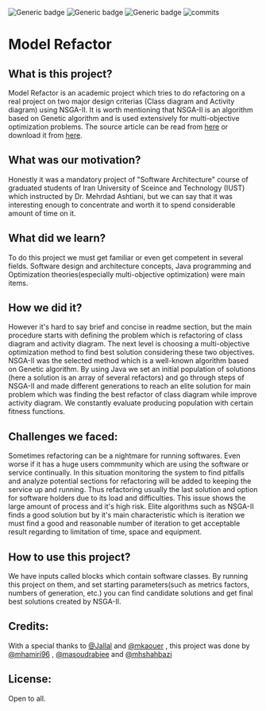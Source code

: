 ![Generic badge](https://img.shields.io/badge/Language-JAVA-red.svg) ![Generic badge](https://img.shields.io/badge/Status-UP-green.svg) ![Generic badge](https://img.shields.io/badge/TeamMembers-3-purple.svg) ![commits](https://badgen.net/github/commits/mhamiri96/Model-refactor/main)


# Model Refactor
## What is this project?
  Model Refactor is an academic project which tries to do refactoring on a real project on two major design criterias (Class diagram and Activity diagram) using NSGA-II. It is worth mentioning that NSGA-II is an algorithm based on Genetic algorithm and is used extensively for multi-objective optimization problems.
  The source article can be read from [here](https://www.researchgate.net/publication/282538487_Multi-view_refactoring_of_class_and_activity_diagrams_using_a_multi-objective_evolutionary_algorithm) or download it from [here](https://github.com/mhamiri96/Model-refactor/raw/main/2015_Multi-view%20refactoring%20of%20class%20and%20activity%20diagrams%20using%20a%20multi-objective%20evolutionary%20algorithm.pdf). 
  
## What was our motivation? 
Honestly it was a mandatory project of "Software Architecture" course of graduated students of Iran University of Sceince and Technology (IUST) which instructed by Dr. Mehrdad Ashtiani, but we can say that it was interesting enough to concentrate and worth it to spend considerable amount of time on it.

## What did we learn?
To do this project we must get familiar or even get competent in several fields. Software design and architecture concepts, Java programming and Optimization theories(especially multi-objective optimization) were main items. 

## How we did it?
However it's hard to say brief and concise in readme section, but the main procedure starts with defining the problem which is refactoring of class diagram and activity diagram. The next level is choosing a multi-objective optimization method to find best solution considering these two objectives. NSGA-II was the selected method which is a well-known algorithm based on Genetic algorithm. By using Java we set an initial population of solutions (here a solution is an array of several refactors) and go through steps of NSGA-II and made different generations to reach an elite solution for main problem which was finding the best refactor of class diagram while improve activity diagram. We constantly evaluate producing population with certain fitness functions.

## Challenges we faced:
Sometimes refactoring can be a nightmare for running softwares. Even worse if it has a huge users commmunity which are using the software or service continually. In this situation monitoring the system to find pitfalls and analyze potential sections for refactoring will be added to keeping the service up and running. Thus refactoring usually the last solution and option for software holders due to its load and difficulties. This issue shows the large amount of process and it's high risk. Elite algorithms such as NSGA-II finds a good solution but by it's main characteristic which is iteration we must find a good and reasonable number of iteration to get acceptable result regarding to limitation of time, space and equipment.

## How to use this project?
We have inputs called blocks which contain software classes. By running this project on them, and set starting parameters(such as metrics factors, numbers of generation, etc.) you can find candidate solutions and get final best solutions created by NSGA-II. 

## Credits:
With a special thanks to [@Jallal](https://github.com/Jallal/) and [@mkaouer](https://github.com/mkaouer) , this project was done by [@mhamiri96](https://github.com/mhamiri96) , [@masoudrabiee](https://github.com/MasoudRabiee) and [@mhshahbazi](https://github.com/mhshahbazi)

## License:
Open to all.


